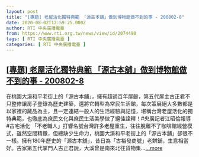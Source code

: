 ```yaml
---
layout: post
title: "[專題] 老屋活化獨特典範 「源古本舖」做到博物館做不到的事 - 200802-8"
date: 2020-08-02T12:59:25.000Z
author: RTI 中央廣播電臺
from: https://www.rti.org.tw/news/view/id/2074490
tags: [ RTI 中央廣播電臺 ]
categories: [ RTI 中央廣播電臺 ]
---
```

<!--1596373165000-->
[[專題] 老屋活化獨特典範 「源古本舖」做到博物館做不到的事 - 200802-8](https://www.rti.org.tw/news/view/id/2074490)
------

<div>
在桃園大溪和平老街上的「源古本舖」，擁有超過百年屋齡，第五代屋主古正君不只整修讓房子登錄為歷史建築，還將它轉型為常民生活館，每次策展絕大多數都是以家裡的藏品為主，且一定連結一般人的生活經驗與記憶，堪稱台灣老屋活化的獨特典範，也徹底為庶民文化與庶民生活美學做了絕佳詮釋！#央廣記者江昭倫報導#古宅活化 「不老職人」打響名號台灣許多老屋重生，往往脫離不了咖啡館經營模式，雖然空間精緻，但總缺少生命力，桃園大溪和平老街上的「源古本舖」卻很不一樣。擁有180年歷史的「源古本舖」，昔日為「古裕發商號」老餅鋪，生意相當好。古家第五代掌門人古正君說，大溪曾是南來北往貨物集...<a target="_blank" href="https://www.rti.org.tw/news/view/id/2074490">...more</a>
</div>
